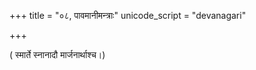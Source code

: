 +++
title = "०८, पावमानीमन्त्राः"
unicode_script = "devanagari"

+++

( स्मार्ते स्नानादौ मार्जनार्थाश्च।)

<div class="js_include collapsed" url="/vedAH_yajuH/taittirIyam/brAhmaNam/bhaTTa-bhAskara-bhAShyam/1/4/08/01_pavamAnas_suvarjanaH.md"  newLevelForH1="4"  > </div>

<div class="js_include collapsed" url="/vedAH_yajuH/taittirIyam/brAhmaNam/bhaTTa-bhAskara-bhAShyam/1/4/08/02_punantu_mA.md"  newLevelForH1="4"  > </div>

<div class="js_include collapsed" url="/vedAH_yajuH/taittirIyam/brAhmaNam/bhaTTa-bhAskara-bhAShyam/1/4/08/03_jAtavedapH_pavitravat.md"  newLevelForH1="4"  > </div>

<div class="js_include collapsed" url="/vedAH_yajuH/taittirIyam/brAhmaNam/bhaTTa-bhAskara-bhAShyam/1/4/08/04_yat_te.md"  newLevelForH1="4"  > </div>

<div class="js_include collapsed" url="/vedAH_yajuH/taittirIyam/brAhmaNam/bhaTTa-bhAskara-bhAShyam/1/4/08/05_ubhAbhyAn_deva.md"  newLevelForH1="4"  > </div>

<div class="js_include collapsed" url="/vedAH_yajuH/taittirIyam/brAhmaNam/bhaTTa-bhAskara-bhAShyam/1/4/08/06_vaishvadevI_punatI.md"  newLevelForH1="4"  > </div>

<div class="js_include collapsed" url="/vedAH_yajuH/taittirIyam/brAhmaNam/bhaTTa-bhAskara-bhAShyam/1/4/08/07_vaishvAnaro_rashmibhir.md"  newLevelForH1="4"  > </div>

<div class="js_include collapsed" url="/vedAH_yajuH/taittirIyam/brAhmaNam/bhaTTa-bhAskara-bhAShyam/1/4/08/08_bRhadbhis_savitas.md"  newLevelForH1="4"  > </div>

<div class="js_include collapsed" url="/vedAH_yajuH/taittirIyam/brAhmaNam/bhaTTa-bhAskara-bhAShyam/1/4/08/09_yena_devA.md"  newLevelForH1="4"  > </div>

<div class="js_include collapsed" url="/vedAH_yajuH/taittirIyam/brAhmaNam/bhaTTa-bhAskara-bhAShyam/1/4/08/10_yapH_pAvamAnIr.md"  newLevelForH1="4"  > </div>

<div class="js_include collapsed" url="/vedAH_yajuH/taittirIyam/brAhmaNam/bhaTTa-bhAskara-bhAShyam/1/4/08/11_pAvamAnIr_yo.md"  newLevelForH1="4"  > </div>

<div class="js_include collapsed" url="/vedAH_yajuH/taittirIyam/brAhmaNam/bhaTTa-bhAskara-bhAShyam/1/4/08/12_pAvamAnIs_svastyayanIH.md"  newLevelForH1="4"  > </div>

<div class="js_include collapsed" url="/vedAH_yajuH/taittirIyam/brAhmaNam/bhaTTa-bhAskara-bhAShyam/1/4/08/13_pAvamAnIr_dishantu.md"  newLevelForH1="4"  > </div>

<div class="js_include collapsed" url="/vedAH_yajuH/taittirIyam/brAhmaNam/bhaTTa-bhAskara-bhAShyam/1/4/08/14_pAvamAnIs_svastyayanIH.md"  newLevelForH1="4"  > </div>

<div class="js_include collapsed" url="/vedAH_yajuH/taittirIyam/brAhmaNam/bhaTTa-bhAskara-bhAShyam/1/4/08/15_yena_devApH.md"  newLevelForH1="4"  > </div>

<div class="js_include collapsed" url="/vedAH_yajuH/taittirIyam/brAhmaNam/bhaTTa-bhAskara-bhAShyam/1/4/08/16_prAjApatyam_pavitram.md"  newLevelForH1="4"  > </div>

<div class="js_include collapsed" url="/vedAH_yajuH/taittirIyam/brAhmaNam/bhaTTa-bhAskara-bhAShyam/1/4/08/17_indras_sunItI.md"  newLevelForH1="4"  > </div>
  